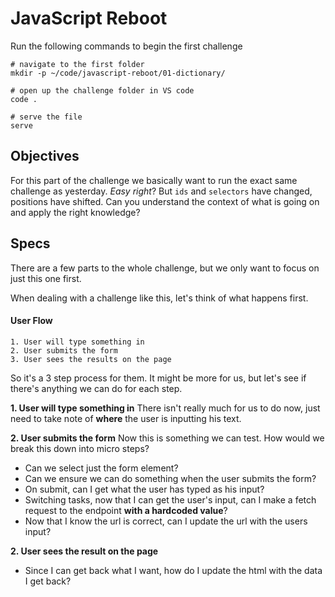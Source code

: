 # JavaScript Reboot

Run the following commands to begin the first challenge

```shell
# navigate to the first folder
mkdir -p ~/code/javascript-reboot/01-dictionary/

# open up the challenge folder in VS code
code .

# serve the file
serve
```

## Objectives

For this part of the challenge we basically want to run the exact same challenge as yesterday. _Easy right_? But `ids` and `selectors` have changed, positions have shifted. Can you understand the context of what is going on and apply the right knowledge?

## Specs

There are a few parts to the whole challenge, but we only want to focus on just this one first.

When dealing with a challenge like this, let's think of what happens first.

#### User Flow

```text
1. User will type something in
2. User submits the form
3. User sees the results on the page
```

So it's a 3 step process for them. It might be more for us, but let's see if there's anything we can do for each step.

**1. User will type something in**
There isn't really much for us to do now, just need to take note of **where** the user is inputting his text.

**2. User submits the form**
Now this is something we can test.
How would we break this down into micro steps?

- Can we select just the form element?
- Can we ensure we can do something when the user submits the form?
- On submit, can I get what the user has typed as his input?
- Switching tasks, now that I can get the user's input, can I make a fetch request to the endpoint **with a hardcoded value**?
- Now that I know the url is correct, can I update the url with the users input?

**2. User sees the result on the page**

- Since I can get back what I want, how do I update the html with the data I get back?
